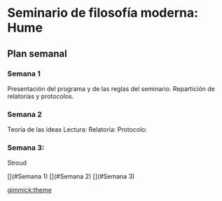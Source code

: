 # Seminario de filosofía moderna: Hume

## Plan semanal
### Semana 1 
Presentación del programa y de las reglas del seminario. Repartición de relatorías y protocolos. 
### Semana 2
Teoría de las ideas
Lectura:
Relatoría: 
Protocolo:
### Semana 3: 
Stroud



<!-- toc -->
 [](#Semana 1)
 [](#Semana 2)
 [](#Semana 3)
<!-- tocstop -->
[gimmick:theme](united)
